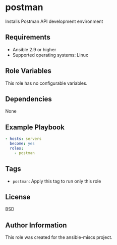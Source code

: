 postman
=========

Installs Postman API development environment

Requirements
------------

- Ansible 2.9 or higher
- Supported operating systems: Linux

Role Variables
--------------

This role has no configurable variables.

Dependencies
------------

None

Example Playbook
----------------

```yaml
- hosts: servers
  become: yes
  roles:
    - postman
```

Tags
----

- `postman`: Apply this tag to run only this role

License
-------

BSD

Author Information
------------------

This role was created for the ansible-miscs project.
